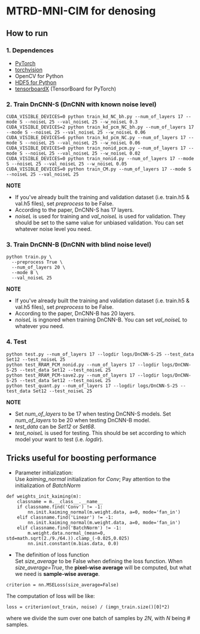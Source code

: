 # MTRD-MNI-CIM for denosing




## How to run

### 1. Dependences
* [PyTorch](http://pytorch.org/)
* [torchvision](https://github.com/pytorch/vision)
* OpenCV for Python
* [HDF5 for Python](http://www.h5py.org/)
* [tensorboardX](https://github.com/lanpa/tensorboard-pytorch) (TensorBoard for PyTorch)

### 2. Train DnCNN-S (DnCNN with known noise level)
```
CUDA_VISIBLE_DEVICES=0 python train_kd_NC_bh.py --num_of_layers 17 --mode S --noiseL 25 --val_noiseL 25 --w_noiseL 0.3
CUDA_VISIBLE_DEVICES=2 python train_kd_pcm_NC_bh.py --num_of_layers 17 --mode S --noiseL 25 --val_noiseL 25 --w_noiseL 0.06
CUDA_VISIBLE_DEVICES=6 python train_kd_pcm_NC.py --num_of_layers 17 --mode S --noiseL 25 --val_noiseL 25 --w_noiseL 0.06
CUDA_VISIBLE_DEVICES=0 python train_nonid_pcm.py --num_of_layers 17 --mode S --noiseL 25 --val_noiseL 25 --w_noiseL 0.02
CUDA_VISIBLE_DEVICES=0 python train_nonid.py --num_of_layers 17 --mode S --noiseL 25 --val_noiseL 25 --w_noiseL 0.05
CUDA_VISIBLE_DEVICES=0 python train_CM.py --num_of_layers 17 --mode S --noiseL 25 --val_noiseL 25
```
**NOTE**
* If you've already built the training and validation dataset (i.e. train.h5 & val.h5 files), set *preprocess* to be False.
* According to the paper, DnCNN-S has 17 layers.
* *noiseL* is used for training and *val_noiseL* is used for validation. They should be set to the same value for unbiased validation. You can set whatever noise level you need.

### 3. Train DnCNN-B (DnCNN with blind noise level)
```
python train.py \
  --preprocess True \
  --num_of_layers 20 \
  --mode B \
  --val_noiseL 25
```
**NOTE**
* If you've already built the training and validation dataset (i.e. train.h5 & val.h5 files), set *preprocess* to be False.
* According to the paper, DnCNN-B has 20 layers.
* *noiseL* is ingnored when training DnCNN-B. You can set *val_noiseL* to whatever you need.

### 4. Test
```
python test.py --num_of_layers 17 --logdir logs/DnCNN-S-25 --test_data Set12 --test_noiseL 25
python test_RRAM_PCM_nonid.py --num_of_layers 17 --logdir logs/DnCNN-S-25 --test_data Set12 --test_noiseL 25
python test_RRAM_PCM-save2.py --num_of_layers 17 --logdir logs/DnCNN-S-25 --test_data Set12 --test_noiseL 25
python test_quant.py --num_of_layers 17 --logdir logs/DnCNN-S-25 --test_data Set12 --test_noiseL 25
```
**NOTE**
* Set *num_of_layers* to be 17 when testing DnCNN-S models. Set *num_of_layers* to be 20 when testing DnCNN-B model.
* *test_data* can be *Set12* or *Set68*.
* *test_noiseL* is used for testing. This should be set according to which model your want to test (i.e. *logdir*).



## Tricks useful for boosting performance
* Parameter initialization:  
Use *kaiming_normal* initialization for *Conv*; Pay attention to the initialization of *BatchNorm*
```
def weights_init_kaiming(m):
    classname = m.__class__.__name__
    if classname.find('Conv') != -1:
        nn.init.kaiming_normal(m.weight.data, a=0, mode='fan_in')
    elif classname.find('Linear') != -1:
        nn.init.kaiming_normal(m.weight.data, a=0, mode='fan_in')
    elif classname.find('BatchNorm') != -1:
        m.weight.data.normal_(mean=0, std=math.sqrt(2./9./64.)).clamp_(-0.025,0.025)
        nn.init.constant(m.bias.data, 0.0)
```
* The definition of loss function  
Set *size_average* to be False when defining the loss function. When *size_average=True*, the **pixel-wise average** will be computed, but what we need is **sample-wise average**.
```
criterion = nn.MSELoss(size_average=False)
```
The computation of loss will be like:
```
loss = criterion(out_train, noise) / (imgn_train.size()[0]*2)
```
where we divide the sum over one batch of samples by *2N*, with *N* being # samples.
